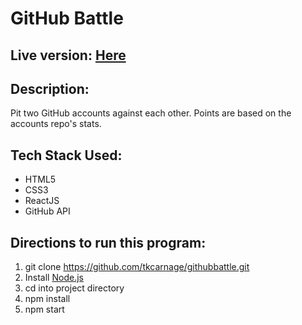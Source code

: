 # GitHub Battle

## Live version: [Here](http://tkcarnage.github.io/)

## Description:
Pit two GitHub accounts against each other. Points are based on the accounts repo's stats.

## Tech Stack Used:
* HTML5
* CSS3
* ReactJS
* GitHub API

## Directions to run this program:
1. git clone https://github.com/tkcarnage/githubbattle.git
1. Install [Node.js](https://nodejs.org/en/)
1. cd into project directory 
1. npm install
1. npm start